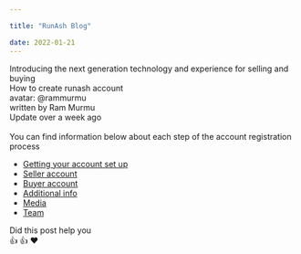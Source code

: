 ```yaml
---

title: "RunAsh Blog"

date: 2022-01-21
---
```

Introducing the next generation technology and experience for selling and buying<br>
How to create runash account <br>
avatar: @rammurmu<br>
written by Ram Murmu<br>
Update over a week ago<br>
<br>
You can find information below about each step of the account registration process<br>
- [Getting your account set up ](https://)
- [Seller account](https://) 
- [Buyer account](https://)
- [Additional info](https://)
- [Media ](https://)
- [Team](https://)

Did this post help you <br>
:+1:  :+1:  :heart: 


